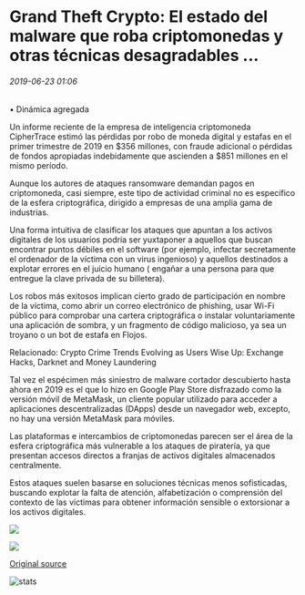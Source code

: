 # Grand Theft Crypto: El estado del malware que roba criptomonedas y otras técnicas desagradables ...

###### 2019-06-23 01:06

• Dinámica agregada

Un informe reciente de la empresa de inteligencia criptomoneda CipherTrace estimó las pérdidas por robo de moneda digital y estafas en el primer trimestre de 2019 en $356 millones, con fraude adicional o pérdidas de fondos apropiadas indebidamente que ascienden a $851 millones en el mismo período.

Aunque los autores de ataques ransomware demandan pagos en criptomoneda, casi siempre, este tipo de actividad criminal no es específico de la esfera criptográfica, dirigido a empresas de una amplia gama de industrias.

Una forma intuitiva de clasificar los ataques que apuntan a los activos digitales de los usuarios podría ser yuxtaponer a aquellos que buscan encontrar puntos débiles en el software (por ejemplo, infectar secretamente el ordenador de la víctima con un virus ingenioso) y aquellos destinados a explotar errores en el juicio humano ( engañar a una persona para que entregue la clave privada de su billetera).

Los robos más exitosos implican cierto grado de participación en nombre de la víctima, como abrir un correo electrónico de phishing, usar Wi-Fi público para comprobar una cartera criptográfica o instalar voluntariamente una aplicación de sombra, y un fragmento de código malicioso, ya sea un troyano o un bot de estafa en  Flojos.

Relacionado: Crypto Crime Trends Evolving as Users Wise Up: Exchange Hacks, Darknet and Money Laundering

Tal vez el espécimen más siniestro de malware cortador descubierto hasta ahora en 2019 es el que lo hizo en Google Play Store disfrazado como la versión móvil de MetaMask, un cliente popular utilizado para acceder a aplicaciones descentralizadas (DApps) desde un navegador web, excepto, no hay una versión MetaMask para móviles.

Las plataformas e intercambios de criptomonedas parecen ser el área de la esfera criptográfica más vulnerable a los ataques de piratería, ya que presentan accesos directos a franjas de activos digitales almacenados centralmente.

Estos ataques suelen basarse en soluciones técnicas menos sofisticadas, buscando explotar la falta de atención, alfabetización o comprensión del contexto de las víctimas para obtener información sensible o extorsionar a los activos digitales.

![](https://s3.cointelegraph.com/storage/uploads/view/77dd81a89fdf43c8a06fdd4f2ce8609f.png)

![](https://s3.cointelegraph.com/storage/uploads/view/5a6f2e1ea6a359a63c4a8e253a25e687.png)

[Original source](https://cointelegraph.com/news/grand-theft-crypto-the-state-of-cryptocurrency-stealing-malware-and-other-nasty-techniques)

![stats](https://c.statcounter.com/11760860/0/a89fa40b/1/ "stats")